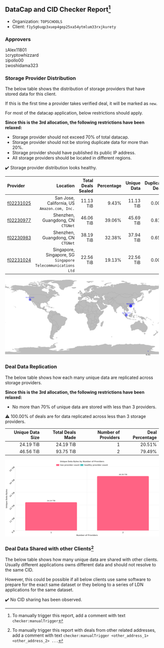 ## DataCap and CID Checker Report[^1]
 - Organization: `TOPSCHOOLS `
 - Client: `f1y5g6uqp3xuep4gep25xa54ytmlum33rxjkurety`
### Approvers
`1`Alex11801<br/>`1`cryptowhizzard<br/>`1`ipollo00<br/>`1`woshidama323

### Storage Provider Distribution
The below table shows the distribution of storage providers that have stored data for this client.

If this is the first time a provider takes verified deal, it will be marked as `new`.

For most of the datacap application, below restrictions should apply.

**Since this is the 3rd allocation, the following restrictions have been relaxed:**
 - Storage provider should not exceed 70% of total datacap.
 - Storage provider should not be storing duplicate data for more than 20%.
 - Storage provider should have published its public IP address.
 - All storage providers should be located in different regions.

✔️ Storage provider distribution looks healthy.

| Provider                                              |                                                        Location | Total Deals Sealed | Percentage | Unique Data | Duplicate Deals |
| :---------------------------------------------------- | --------------------------------------------------------------: | -----------------: | ---------: | ----------: | --------------: |
| [f02231025](https://filfox.info/en/address/f02231025) |                 San Jose, California, US<br/>`Amazon.com, Inc.` |          11.13 TiB |      9.43% |   11.13 TiB |           0.00% |
| [f02230977](https://filfox.info/en/address/f02230977) |                            Shenzhen, Guangdong, CN<br/>`CTGNet` |          46.06 TiB |     39.06% |   45.69 TiB |           0.81% |
| [f02230983](https://filfox.info/en/address/f02230983) |                            Shenzhen, Guangdong, CN<br/>`CTGNet` |          38.19 TiB |     32.38% |   37.94 TiB |           0.65% |
| [f02231024](https://filfox.info/en/address/f02231024) | Singapore, Singapore, SG<br/>`Singapore Telecommunications Ltd` |          22.56 TiB |     19.13% |   22.56 TiB |           0.00% |

<img src="https://raw.githubusercontent.com/data-preservation-programs/filplus-checker-assets/main/filecoin-project/filecoin-plus-large-datasets/issues/1318/1690162825541.png"/>

### Deal Data Replication
The below table shows how each many unique data are replicated across storage providers.


**Since this is the 3rd allocation, the following restrictions have been relaxed:**
- No more than 70% of unique data are stored with less than 3 providers.

⚠️ 100.00% of deals are for data replicated across less than 3 storage providers.

| Unique Data Size | Total Deals Made | Number of Providers | Deal Percentage |
| ---------------: | ---------------: | ------------------: | --------------: |
|        24.19 TiB |        24.19 TiB |                   1 |          20.51% |
|        46.56 TiB |        93.75 TiB |                   2 |          79.49% |

<img src="https://raw.githubusercontent.com/data-preservation-programs/filplus-checker-assets/main/filecoin-project/filecoin-plus-large-datasets/issues/1318/1690162826261.png"/>

### Deal Data Shared with other Clients[^3]
The below table shows how many unique data are shared with other clients.
Usually different applications owns different data and should not resolve to the same CID.

However, this could be possible if all below clients use same software to prepare for the exact same dataset or they belong to a series of LDN applications for the same dataset.

✔️ No CID sharing has been observed.

[^1]: To manually trigger this report, add a comment with text `checker:manualTrigger`

[^2]: Deals from those addresses are combined into this report as they are specified with `checker:manualTrigger`

[^3]: To manually trigger this report with deals from other related addresses, add a comment with text `checker:manualTrigger <other_address_1> <other_address_2> ...`

